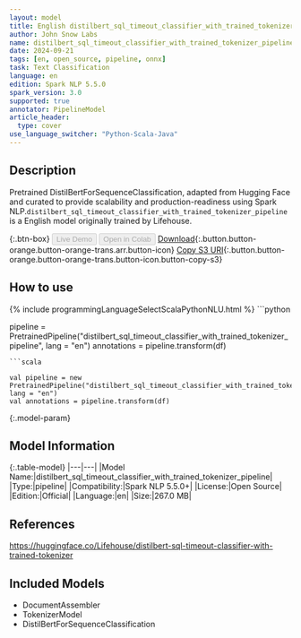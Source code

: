 ```yaml
---
layout: model
title: English distilbert_sql_timeout_classifier_with_trained_tokenizer_pipeline pipeline DistilBertForSequenceClassification from Lifehouse
author: John Snow Labs
name: distilbert_sql_timeout_classifier_with_trained_tokenizer_pipeline
date: 2024-09-21
tags: [en, open_source, pipeline, onnx]
task: Text Classification
language: en
edition: Spark NLP 5.5.0
spark_version: 3.0
supported: true
annotator: PipelineModel
article_header:
  type: cover
use_language_switcher: "Python-Scala-Java"
---
```


## Description

Pretrained DistilBertForSequenceClassification, adapted from Hugging Face and curated to provide scalability and production-readiness using Spark NLP.`distilbert_sql_timeout_classifier_with_trained_tokenizer_pipeline` is a English model originally trained by Lifehouse.

{:.btn-box}
<button class="button button-orange" disabled>Live Demo</button>
<button class="button button-orange" disabled>Open in Colab</button>
[Download](https://s3.amazonaws.com/auxdata.johnsnowlabs.com/public/models/distilbert_sql_timeout_classifier_with_trained_tokenizer_pipeline_en_5.5.0_3.0_1726923728799.zip){:.button.button-orange.button-orange-trans.arr.button-icon}
[Copy S3 URI](s3://auxdata.johnsnowlabs.com/public/models/distilbert_sql_timeout_classifier_with_trained_tokenizer_pipeline_en_5.5.0_3.0_1726923728799.zip){:.button.button-orange.button-orange-trans.button-icon.button-copy-s3}

## How to use



<div class="tabs-box" markdown="1">
{% include programmingLanguageSelectScalaPythonNLU.html %}
```python

pipeline = PretrainedPipeline("distilbert_sql_timeout_classifier_with_trained_tokenizer_pipeline", lang = "en")
annotations =  pipeline.transform(df)   

```
```scala

val pipeline = new PretrainedPipeline("distilbert_sql_timeout_classifier_with_trained_tokenizer_pipeline", lang = "en")
val annotations = pipeline.transform(df)

```
</div>

{:.model-param}
## Model Information

{:.table-model}
|---|---|
|Model Name:|distilbert_sql_timeout_classifier_with_trained_tokenizer_pipeline|
|Type:|pipeline|
|Compatibility:|Spark NLP 5.5.0+|
|License:|Open Source|
|Edition:|Official|
|Language:|en|
|Size:|267.0 MB|

## References

https://huggingface.co/Lifehouse/distilbert-sql-timeout-classifier-with-trained-tokenizer

## Included Models

- DocumentAssembler
- TokenizerModel
- DistilBertForSequenceClassification